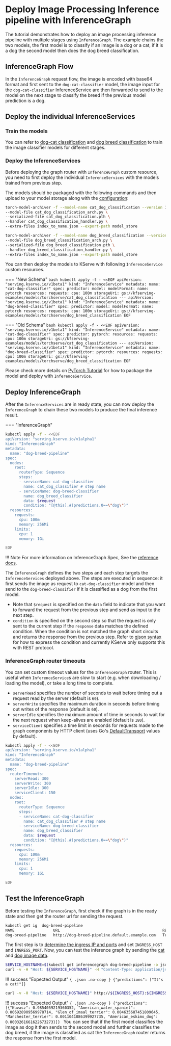 # Deploy Image Processing Inference pipeline with InferenceGraph

The tutorial demonstrates how to deploy an image processing inference pipeline with multiple stages using `InferenceGraph`.
The example chains the two models, the first model is to classify if an image is a dog or a cat, if it is a dog the second model then does
the dog breed classification.

## InferenceGraph Flow
In the `InferenceGraph` request flow, the image is encoded with base64 format and first sent to the `dog-cat-classifier` model,
the image input for the `dog-cat-classifier` InferenceService are then forwarded to send to the model on the next stage
to classify the breed if the previous model prediction is a dog.

## Deploy the individual InferenceServices

### Train the models
You can refer to [dog-cat classification](https://github.com/pytorch/serve/blob/master/examples/Workflows/dog_breed_classification/cat_dog_classification.ipynb)
and [dog breed classification](https://github.com/pytorch/serve/blob/master/examples/Workflows/dog_breed_classification/dog_breed_classification.ipynb) to train
the image classifier models for different stages.

### Deploy the InferenceServices
Before deploying the graph router with `InferenceGraph` custom resource, you need to first deploy the individual `InferenceServices`
with the models trained from previous step.

The models should be packaged with the following commands and then upload to your model storage along with the [configuration](./config/config.properties):
```bash
torch-model-archiver -f --model-name cat_dog_classification --version 1.0 \
--model-file cat_dog_classification_arch.py \
--serialized-file cat_dog_classification.pth \
--handler cat_dog_classification_handler.py \
--extra-files index_to_name.json --export-path model_store

torch-model-archiver -f --model-name dog_breed_classification --version 1.0 \
--model-file dog_breed_classification_arch.py \
--serialized-file dog_breed_classification.pth \
--handler dog_breed_classification_handler.py \
--extra-files index_to_name.json --export-path model_store
```

You can then deploy the models to KServe with following `InferenceService` custom resources.

=== "New Schema"
    ```bash
    kubectl apply -f - <<EOF
    apiVersion: "serving.kserve.io/v1beta1"
    kind: "InferenceService"
    metadata:
      name: "cat-dog-classifier"
    spec:
      predictor:
        model:
          modelFormat:
            name: pytorch
          resources:
            requests:
              cpu: 100m
          storageUri: gs://kfserving-examples/models/torchserve/cat_dog_classification
    ---
    apiVersion: "serving.kserve.io/v1beta1"
    kind: "InferenceService"
    metadata:
      name: "dog-breed-classifier"
    spec:
      predictor:
        model:
          modelFormat:
            name: pytorch
          resources:
            requests:
              cpu: 100m
          storageUri: gs://kfserving-examples/models/torchserve/dog_breed_classification
    EOF
    ```

=== "Old Schema"
    ```bash
    kubectl apply -f - <<EOF
    apiVersion: "serving.kserve.io/v1beta1"
    kind: "InferenceService"
    metadata:
      name: "cat-dog-classifier"
    spec:
      predictor:
        pytorch:
          resources:
            requests:
              cpu: 100m
          storageUri: gs://kfserving-examples/models/torchserve/cat_dog_classification
    ---
    apiVersion: "serving.kserve.io/v1beta1"
    kind: "InferenceService"
    metadata:
      name: "dog-breed-classifier"
    spec:
      predictor:
        pytorch:
          resources:
            requests:
              cpu: 100m
          storageUri: gs://kfserving-examples/models/torchserve/dog_breed_classification
    EOF
    ```

Please check more details on [PyTorch Tutorial](../../../modelserving/v1beta1/torchserve/README.md) for how to package the model and deploy
with `InferenceService`.

## Deploy InferenceGraph
After the `InferenceServices` are in ready state, you can now deploy the `InferenceGraph` to chain these two models to produce the final inference result.

=== "InferenceGraph"
```bash
kubectl apply -f - <<EOF
apiVersion: "serving.kserve.io/v1alpha1"
kind: "InferenceGraph"
metadata:
  name: "dog-breed-pipeline"
spec:
  nodes:
    root:
      routerType: Sequence
      steps:
      - serviceName: cat-dog-classifier
        name: cat_dog_classifier # step name
      - serviceName: dog-breed-classifier
        name: dog_breed_classifier
        data: $request
        condition: "[@this].#(predictions.0==\"dog\")"
  resources:
    requests:
      cpu: 100m
      memory: 256Mi
    limits:
      cpu: 1
      memory: 1Gi

EOF
```

!!! Note
    For more information on InferenceGraph Spec, See the [reference docs](https://kserve.github.io/website/latest/reference/api/#serving.kserve.io/v1alpha1.InferenceGraph).

The `InferenceGraph` defines the two steps and each step targets the `InferenceServices` deployed above. The steps
are executed in sequence: it first sends the image as request to `cat-dog-classifier` model and then send to the
`dog-breed-classifier` if it is classified as a dog from the first model.

* Note that `$request` is specified on the `data` field to indicate that you want to forward the request from the previous step and send as input to the next step.
* `condition` is specified on the second step so that the request is only sent to the current step if the `response` data matches the defined condition.
  When the condition is not matched the graph short circuits and returns the response from the previous step. Refer to [gjson syntax](https://github.com/tidwall/gjson/blob/master/SYNTAX.md)
  for how to express the condition and currently KServe only supports this with REST protocol.

### InferenceGraph router timeouts
You can set custom timeout values for the `InferenceGraph` router.
This is useful when `InferenceService`s are slow to start (e.g. when downloading / loading the model), or take a long time to complete.

- `serverRead` specifies the number of seconds to wait before timing out a request read by the server (default is `60`).
- `serverWrite` specifies the maximum duration in seconds before timing out writes of the response  (default is  `60`).
- `serverIdle` specifies the maximum amount of time in seconds to wait for the next request when keep-alives are enabled (default is `180`).
- `serviceClient` specifies a time limit in seconds for requests made to the graph components by HTTP client (uses Go's [DefaultTransport](https://pkg.go.dev/net/http#DefaultTransport) values by default).

```bash
kubectl apply -f - <<EOF
apiVersion: "serving.kserve.io/v1alpha1"
kind: "InferenceGraph"
metadata:
  name: "dog-breed-pipeline"
spec:
  routerTimeouts:
    serverRead: 300
    serverWrite: 300
    serverIdle: 300
    serviceClient: 150
  nodes:
    root:
      routerType: Sequence
      steps:
      - serviceName: cat-dog-classifier
        name: cat_dog_classifier # step name
      - serviceName: dog-breed-classifier
        name: dog_breed_classifier
        data: $request
        condition: "[@this].#(predictions.0==\"dog\")"
  resources:
    requests:
      cpu: 100m
      memory: 256Mi
    limits:
      cpu: 1
      memory: 1Gi

EOF
```

## Test the InferenceGraph
Before testing the `InferenceGraph`, first check if the graph is in the ready state and then get the router url for sending the request.
```bash
kubectl get ig  dog-breed-pipeline
NAME                 URL                                             READY   AGE
dog-breed-pipeline   http://dog-breed-pipeline.default.example.com   True    17h
```
The first step is to [determine the ingress IP and ports](../../../get_started/first_isvc.md#4-determine-the-ingress-ip-and-ports) and set `INGRESS_HOST` and `INGRESS_PORT`.
Now, you can test the inference graph by sending the [cat](cat.json) and [dog image data](dog.json).
```bash
SERVICE_HOSTNAME=$(kubectl get inferencegraph dog-breed-pipeline -o jsonpath='{.status.url}' | cut -d "/" -f 3)
curl -v -H "Host: ${SERVICE_HOSTNAME}" -H "Content-Type: application/json" http://${INGRESS_HOST}:${INGRESS_PORT} -d @./cat.json
```
!!! success "Expected Output"
    ```{ .json .no-copy }
    {"predictions": ["It's a cat!"]}
    ```
```bash
curl -v -H "Host: ${SERVICE_HOSTNAME}" http://${INGRESS_HOST}:${INGRESS_PORT} -d @./dog.json
```

!!! success "Expected Output"
    ```{ .json .no-copy }
    {"predictions": [{"Kuvasz": 0.9854059219360352, "American_water_spaniel": 0.006928909569978714, "Glen_of_imaal_terrier": 0.004635687451809645, "Manchester_terrier": 0.0011041086399927735, "American_eskimo_dog": 0.0003261661622673273}]}
    ```
You can see that if the first model classifies the image as dog it then sends to the second model and further classifies the dog breed,
if the image is classified as cat the `InferenceGraph` router returns the response from the first model.

